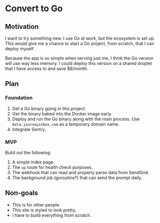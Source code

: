 # Convert to Go

## Motivation

I want to try something new. I use Go at work, but the ecosystem is set up.
This would give me a chance to start a Go project, from scratch,
that I can deploy myself.

Because the app is so simple when serving just me,
I think the Go version will use way less memory.
I could deploy this version on a shared droplet that I have access to
and save $8/month.

## Plan

### Foundation

1. Get a Go binary going in this project.
2. Get the binary baked into the Docker image early.
3. Deploy and run the Go binary along with the main process.
   Use `beta.journeyinbox.com` as a temporary domain name.
4. Integrate Sentry.

### MVP

Build out the following:

1. A simple index page.
2. The `up` route for health check purposes.
3. The webhook that can read and properly parse data from SendGrid.
4. The background job (goroutine?) that can send the prompt daily.

## Non-goals

* This is for other people.
* This site is styled to look pretty.
* I have to build everything from scratch.
